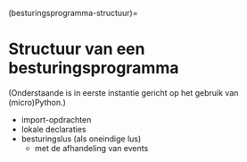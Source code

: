 (besturingsprogramma-structuur)=
# Structuur van een besturingsprogramma

(Onderstaande is in eerste instantie gericht op het gebruik van (micro)Python.)

* import-opdrachten
* lokale declaraties
* besturingslus (als oneindige lus)
    * met de afhandeling van events